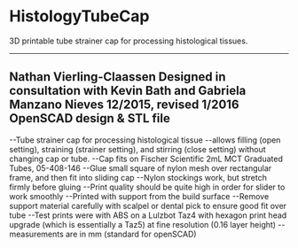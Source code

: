 # HistologyTubeCap
3D printable tube strainer cap for processing histological tissues.

---------------------------
Nathan Vierling-Claassen
Designed in consultation with Kevin Bath and Gabriela Manzano Nieves
12/2015, revised 1/2016
OpenSCAD design & STL file
---------------------------
--Tube strainer cap for processing histological tissue
--allows filling (open setting), straining (strainer setting), 
  and stirring (close setting) without changing cap or tube.
--Cap fits on Fischer Scientific 2mL MCT Graduated Tubes, 05-408-146
--Glue small square of nylon mesh over rectangular frame, and then fit into sliding cap
--Nylon stockings work, but stretch firmly before gluing
--Print quality should be quite high in order for slider to work smoothly 
--Printed with support from the build surface
--Remove support material carefully with scalpel or dental pick
  to ensure good fit over tube
--Test prints were with ABS on a Lulzbot Taz4 with hexagon print head
  upgrade (which is essentially a Taz5) at fine resolution (0.16 layer height)
--measurements are in mm (standard for openSCAD)
